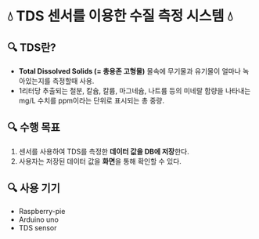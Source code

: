 💧 TDS 센서를 이용한 수질 측정 시스템 💧
=============

🔍 TDS란?
-------------
*  **Total Dissolved Solids (= 총용존 고형물)** 물속에 무기물과 유기물이 얼마나 녹아있는지를 측정할때 사용.
*  1리터당 추출되는 철분, 칼슘, 칼륨, 마그네슘, 나트륨 등의 미네랄 함량을 나타내는 mg/L 수치를 ppm이라는 단위로 표시되는 총 중량.


🔍 수행 목표
-------------
1.  센서를 사용하여 TDS를 측정한 **데이터 값을 DB에 저장**한다.
2.  사용자는 저장된 데이터 값을 **화면**을 통해 확인할 수 있다.

🔍 사용 기기
-------------
* Raspberry-pie
* Arduino uno
* TDS sensor





